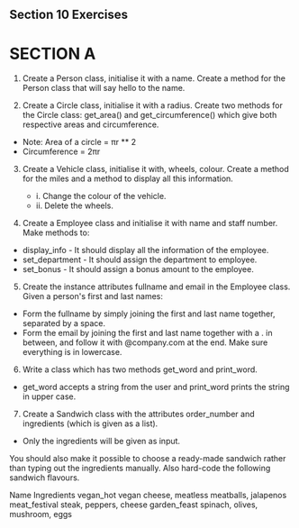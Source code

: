 ## Section 10 Exercises

# SECTION A
1. Create a Person class, initialise it with a name. Create a method for the Person class that will say hello to the name.

2. Create a Circle class, initialise it with a radius. Create two methods for the Circle class: get_area() and get_circumference() which give both respective areas and circumference.
- Note: Area of a circle = πr ** 2 
- Circumference = 2πr

3. Create a Vehicle class, initialise it with, wheels, colour. 
Create a method for the miles and a method to display all this information.
    - i. Change the colour of the vehicle.
    - ii. Delete the wheels.

4. Create a Employee class and initialise it with name and staff number. Make methods to:
 - display_info - It should display all the information of the employee.
 - set_department - It should assign the department to employee.
 - set_bonus - It should assign a bonus amount to the employee.

5. Create the instance attributes fullname and email in the Employee class. Given a person's first and last names:
 - Form the fullname by simply joining the first and last name together, separated by a space.
 - Form the email by joining the first and last name together with a . in between, and follow it with @company.com at the end. Make sure everything is in lowercase.

6. Write a class which has two methods get_word and print_word. 
 - get_word accepts a string from the user and print_word prints the string in upper case. 

7. Create a Sandwich class with the attributes order_number and ingredients (which is given as a list). 
 - Only the ingredients will be given as input.

You should also make it possible to choose a ready-made sandwich rather than typing out the ingredients manually. Also hard-code the following sandwich flavours.

Name	Ingredients
vegan_hot	vegan cheese, meatless meatballs, jalapenos
meat_festival	steak, peppers, cheese
garden_feast	spinach, olives, mushroom, eggs

